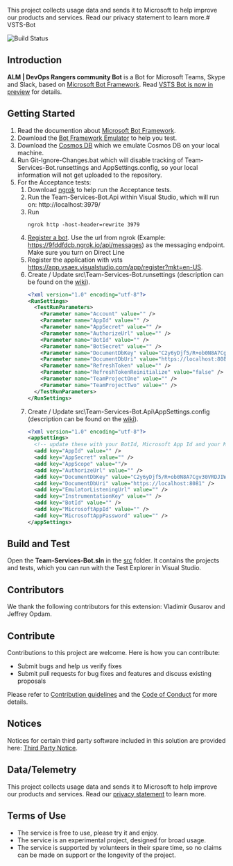 This project collects usage data and sends it to Microsoft to help improve our products and services. Read our privacy statement to learn more.# VSTS-Bot 

![Build Status](https://almrangers.visualstudio.com/_apis/public/build/definitions/7f3cfb9a-d1cb-4e66-9d36-1af87b906fe9/143/badge)

## Introduction
**ALM | DevOps Rangers community Bot** is a Bot for Microsoft Teams, Skype and Slack, based on [Microsoft Bot Framework](https://dev.botframework.com/). Read [VSTS Bot is now in preview](https://blogs.msdn.microsoft.com/visualstudioalmrangers/2017/10/12/visual-studio-team-services-bot-vsts-bot-is-now-in-preview/) for details.

## Getting Started
1. Read the documention about [Microsoft Bot Framework](https://dev.botframework.com/).
2. Download the [Bot Framework Emulator](https://docs.botframework.com/en-us/tools/bot-framework-emulator/#navtitle) to help you test.
3. Download the [Cosmos DB](https://docs.microsoft.com/en-us/azure/cosmos-db/local-emulator) which we emulate Cosmos DB on your local machine.
3. Run Git-Ignore-Changes.bat which will disable tracking of Team-Services-Bot.runsettings and AppSettings.config, so your local information will not get uploaded to the repository.
4. For the Acceptance tests:
   1. Download [ngrok](https://ngrok.com/download) to help run the Acceptance tests.
   2. Run the Team-Services-Bot.Api within Visual Studio, which will run on: http://localhost:3979/
   3. Run 
      ```
      ngrok http -host-header=rewrite 3979
      ```
    4. [Register a bot](https://docs.botframework.com/en-us/csharp/builder/sdkreference/gettingstarted.html#registering). Use the url from ngrok (Example: https://9fddfdcb.ngrok.io/api/messages) as the messaging endpoint.  
    Make sure you turn on Direct Line
    5. Register the application with vsts https://app.vsaex.visualstudio.com/app/register?mkt=en-US.
    6. Create / Update src\Team-Services-Bot.runsettings (description can be found on the [wiki](https://github.com/ALM-Rangers/Team-Services-Bot/wiki/Team-Services-Bot.runsettings)).
       ``` xml
       <?xml version="1.0" encoding="utf-8"?>
       <RunSettings>
         <TestRunParameters>
           <Parameter name="Account" value="" />
           <Parameter name="AppId" value="" />
           <Parameter name="AppSecret" value="" />
           <Parameter name="AuthorizeUrl" value="" />
           <Parameter name="BotId" value="" />
           <Parameter name="BotSecret" value="" />
           <Parameter name="DocumentDbKey" value="C2y6yDjf5/R+ob0N8A7Cgv30VRDJIWEHLM+4QDU5DE2nQ9nDuVTqobD4b8mGGyPMbIZnqyMsEcaGQy67XIw/Jw==" />
           <Parameter name="DocumentDbUri" value="https://localhost:8081" />
           <Parameter name="RefreshToken" value="" />
           <Parameter name="RefreshTokenReinitialize" value="false" />
           <Parameter name="TeamProjectOne" value="" />
           <Parameter name="TeamProjectTwo" value="" />
         </TestRunParameters>
       </RunSettings>
       ```
    7. Create / Update src\Team-Services-Bot.Api\AppSettings.config (description can be found on the [wiki](https://github.com/ALM-Rangers/Team-Services-Bot/wiki/AppSettings)).
       ``` xml
       <?xml version="1.0" encoding="utf-8"?>
       <appSettings>
         <!-- update these with your BotId, Microsoft App Id and your Microsoft App Password-->
         <add key="AppId" value="" />
         <add key="AppSecret" value="" />
         <add key="AppScope" value=""/>
         <add key="AuthorizeUrl" value="" />
         <add key="DocumentDbKey" value="C2y6yDjf5/R+ob0N8A7Cgv30VRDJIWEHLM+4QDU5DE2nQ9nDuVTqobD4b8mGGyPMbIZnqyMsEcaGQy67XIw/Jw==" />
         <add key="DocumentDbUri" value="https://localhost:8081" />
         <add key="EmulatorListeningUrl" value="" />
         <add key="InstrumentationKey" value="" />
         <add key="BotId" value="" />
         <add key="MicrosoftAppId" value="" />
         <add key="MicrosoftAppPassword" value="" />
       </appSettings>
       ```

## Build and Test
Open the **Team-Services-Bot.sln** in the [src](https://github.com/ALM-Rangers/Team-Services-Bot/tree/Master/src) folder. It contains the projects and tests, which you can run with the Test Explorer in Visual Studio.

## Contributors
We thank the following contributors for this extension: Vladimir Gusarov and Jeffrey Opdam.

## Contribute
Contributions to this project are welcome. Here is how you can contribute:  

- Submit bugs and help us verify fixes  
- Submit pull requests for bug fixes and features and discuss existing proposals   

Please refer to [Contribution guidelines](.github/CONTRIBUTING.md) and the [Code of Conduct](.github/COC.md) for more details.

## Notices
Notices for certain third party software included in this solution are provided here: [Third Party Notice](ThirdPartyNotices.txt).

## Data/Telemetry
This project collects usage data and sends it to Microsoft to help improve our products and services. Read our [privacy statement](http://go.microsoft.com/fwlink/?LinkId=521839) to learn more.

## Terms of Use
- The service is free to use, please try it and enjoy.
- The service is an experimental project, designed for broad usage.
- The service is supported by volunteers in their spare time, so no claims can be made on support or the longevity of the project.
 